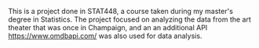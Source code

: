 This is a project done in STAT448, a course taken during my master's degree in Statistics. The project focused on analyzing the data from the art theater that was once in Champaign, and an an additional API https://www.omdbapi.com/ was also used for data analysis.
